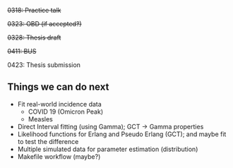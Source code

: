 
~~0318: Practice talk~~ 

~~0323: OBD (if accepted‽)~~ 

~~0328: Thesis draft~~ 

~~0411: BUS~~ 

0423: Thesis submission


## Things we can do next
- Fit real-world incidence data
  - COVID 19 (Omicron Peak)
  - Measles
- Direct Interval fitting (using Gamma); GCT -> Gamma properties
- Likelihood functions for Erlang and Pseudo Erlang (GCT); and maybe fit to test the difference
- Multiple simulated data for parameter estimation (distribution)
- Makefile workflow (maybe?)
